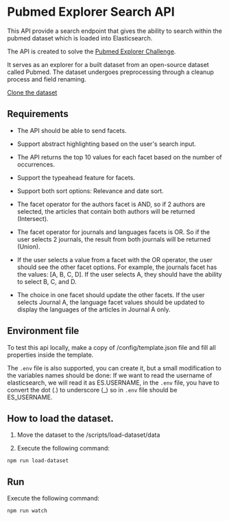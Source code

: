 # Pubmed Explorer Search API

This API provide a search endpoint that gives the ability to search within the pubmed dataset which is loaded into Elasticsearch.

The API is created to solve the [Pubmed Explorer Challenge](https://github.com/WaleedJubeh/Pubmed-Explorer-Challenge).

It serves as an explorer for a built dataset from an open-source dataset called Pubmed. The dataset undergoes preprocessing through a cleanup process and field renaming.

[Clone the dataset](https://github.com/WaleedJubeh/ES-Search-App-Dataset)

## Requirements

- The API should be able to send facets.

- Support abstract highlighting based on the user's search input.

- The API returns the top 10 values for each facet based on the
  number of occurrences.

- Support the typeahead feature for facets.

- Support both sort options: Relevance and date sort.

- The facet operator for the authors facet is AND, so if 2 authors are selected, the articles that contain both authors will be returned (Intersect).

- The facet operator for journals and languages facets is OR. So if the user selects 2 journals, the result from both journals will be returned (Union).

- If the user selects a value from a facet with the OR operator, the user should see the other facet options. For example, the journals facet has the values: [A, B, C, D]. If the user selects A, they should have the ability to select B, C, and D.

- The choice in one facet should update the other facets. If the user selects Journal A, the language facet values should be updated to display the languages of the articles in Journal A only.

## Environment file

To test this api locally, make a copy of /config/template.json file and fill all properties inside the template.

The `.env` file is also supported, you can create it, but a small modification to the variables names should be done:
If we want to read the username of elasticsearch, we will read it as ES.USERNAME, in the `.env` file, you have to convert the dot (.) to underscore (\_) so in `.env` file should be ES_USERNAME.

## How to load the dataset.

1. Move the dataset to the /scripts/load-dataset/data

2. Execute the following command:

```
npm run load-dataset
```

## Run

Execute the following command:

```
npm run watch
```

